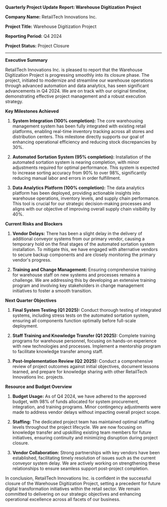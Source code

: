 **Quarterly Project Update Report: Warehouse Digitization Project**

**Company Name:** RetailTech Innovations Inc.

**Project Title:** Warehouse Digitization Project

**Reporting Period:** Q4 2024

**Project Status:** Project Closure

---

**Executive Summary**

RetailTech Innovations Inc. is pleased to report that the Warehouse Digitization Project is progressing smoothly into its closure phase. The project, initiated to modernize and streamline our warehouse operations through advanced automation and data analytics, has seen significant advancements in Q4 2024. We are on track with our original timeline, demonstrating effective project management and a robust execution strategy.

**Key Milestones Achieved**

1. **System Integration (100% completion):** The core warehousing management system has been fully integrated with existing retail platforms, enabling real-time inventory tracking across all stores and distribution centers. This milestone directly supports our goal of enhancing operational efficiency and reducing stock discrepancies by 30%.

2. **Automated Sortation System (95% completion):** Installation of the automated sortation system is nearing completion, with minor adjustments required for optimal performance. This system is expected to increase sorting accuracy from 90% to over 98%, significantly reducing manual labor and errors in order fulfillment.

3. **Data Analytics Platform (100% completion):** The data analytics platform has been deployed, providing actionable insights into warehouse operations, inventory levels, and supply chain performance. This tool is crucial for our strategic decision-making processes and aligns with our objective of improving overall supply chain visibility by 40%.

**Current Risks and Blockers**

1. **Vendor Delays:** There has been a slight delay in the delivery of additional conveyor systems from our primary vendor, causing a temporary hold on the final stages of the automated sortation system installation. To mitigate this, we have engaged with alternative vendors to secure backup components and are closely monitoring the primary vendor's progress.

2. **Training and Change Management:** Ensuring comprehensive training for warehouse staff on new systems and processes remains a challenge. We are addressing this by developing an extensive training program and involving key stakeholders in change management initiatives to foster a smooth transition.

**Next Quarter Objectives**

1. **Final System Testing (Q1 2025):** Conduct thorough testing of integrated systems, including stress tests on the automated sortation system, ensuring all components function optimally before full-scale deployment.

2. **Staff Training and Knowledge Transfer (Q1 2025):** Complete training programs for warehouse personnel, focusing on hands-on experience with new technologies and processes. Implement a mentorship program to facilitate knowledge transfer among staff.

3. **Post-Implementation Review (Q2 2025):** Conduct a comprehensive review of project outcomes against initial objectives, document lessons learned, and prepare for knowledge sharing with other RetailTech Innovations Inc. projects.

**Resource and Budget Overview**

1. **Budget Usage:** As of Q4 2024, we have adhered to the approved budget, with 98% of funds allocated for system procurement, integration, and training programs. Minor contingency adjustments were made to address vendor delays without impacting overall project scope.

2. **Staffing:** The dedicated project team has maintained optimal staffing levels throughout the project lifecycle. We are now focusing on knowledge transfer and upskilling existing team members for future initiatives, ensuring continuity and minimizing disruption during project closure.

3. **Vendor Collaboration:** Strong partnerships with key vendors have been established, facilitating timely resolution of issues such as the current conveyor system delay. We are actively working on strengthening these relationships to ensure seamless support post-project completion.

In conclusion, RetailTech Innovations Inc. is confident in the successful closure of the Warehouse Digitization Project, setting a precedent for future digital transformation initiatives within the retail sector. We remain committed to delivering on our strategic objectives and enhancing operational excellence across all facets of our business.